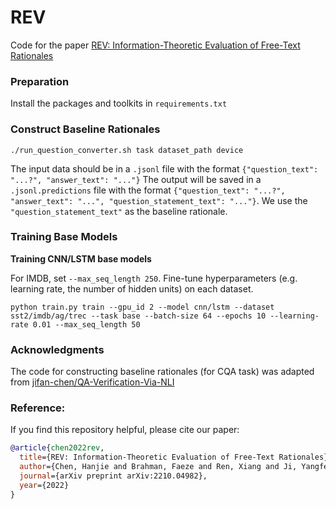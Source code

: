 # REV
Code for the paper [REV: Information-Theoretic Evaluation of Free-Text Rationales](https://arxiv.org/pdf/2210.04982.pdf)

### Preparation
Install the packages and toolkits in `requirements.txt`

### Construct Baseline Rationales
```
./run_question_converter.sh task dataset_path device
```
The input data should be in a `.jsonl` file with the format `{"question_text": "...?", "answer_text": "..."}`
The output will be saved in a `.jsonl.predictions` file with the format `{"question_text": "...?", "answer_text": "...", "question_statement_text": "..."}`. We use the `"question_statement_text"` as the baseline rationale.

### Training Base Models

**Training CNN/LSTM base models**

For IMDB, set `--max_seq_length 250`. Fine-tune hyperparameters (e.g. learning rate, the number of hidden units) on each dataset.
```
python train.py train --gpu_id 2 --model cnn/lstm --dataset sst2/imdb/ag/trec --task base --batch-size 64 --epochs 10 --learning-rate 0.01 --max_seq_length 50
```


### Acknowledgments
The code for constructing baseline rationales (for CQA task) was adapted from [jifan-chen/QA-Verification-Via-NLI](https://github.com/jifan-chen/QA-Verification-Via-NLI/tree/master/seq2seq_converter)


### Reference:
If you find this repository helpful, please cite our paper:
```bibtex
@article{chen2022rev,
  title={REV: Information-Theoretic Evaluation of Free-Text Rationales},
  author={Chen, Hanjie and Brahman, Faeze and Ren, Xiang and Ji, Yangfeng and Choi, Yejin and Swayamdipta, Swabha},
  journal={arXiv preprint arXiv:2210.04982},
  year={2022}
}
```
